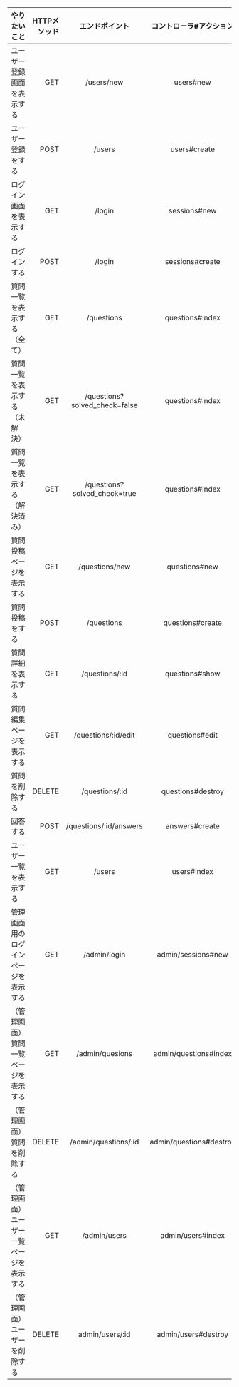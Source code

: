 | やりたいこと                        | HTTPメソッド  | エンドポイント | コントローラ#アクション |
|:----------------------------------|------------:|:------------:|:-------------------:|
| ユーザー登録画面を表示する        	   | GET         | /users/new   |	users#new           |
| ユーザー登録をする                   | POST         | /users       | users#create        |
| ログイン画面を表示する                | GET         | /login | sessions#new 
| ログインする                        | POST         | /login       | sessions#create        |
| 質問一覧を表示する（全て）            | GET         | /questions       | questions#index        |
| 質問一覧を表示する（未解決）          | GET        | /questions?solved_check=false | questions#index |
| 質問一覧を表示する（解決済み）         | GET       | /questions?solved_check=true | questions#index |  
| 質問投稿ページを表示する              | GET        | /questions/new       | questions#new       |
| 質問投稿をする                      | POST         | /questions     | questions#create       |
| 質問詳細を表示する                   | GET         | /questions/:id       | questions#show        |
| 質問編集ページを表示する              | GET         | /questions/:id/edit    | questions#edit        |
| 質問を削除する                      | DELETE         | /questions/:id       | questions#destroy        |
| 回答する                           | POST         | /questions/:id/answers   | answers#create   |
| ユーザー一覧を表示する               | GET         | /users       | users#index        |
| 管理画面用のログインページを表示する    | GET         | /admin/login | admin/sessions#new       |
| （管理画面）質問一覧ページを表示する    | GET          | /admin/quesions       | admin/questions#index |
| （管理画面）質問を削除する            | DELETE        | /admin/questions/:id | admin/questions#destroy |
| （管理画面）ユーザー一覧ページを表示する| GET          | /admin/users       | admin/users#index |
| （管理画面）ユーザーを削除する         | DELETE         | admin/users/:id       | admin/users#destroy |
